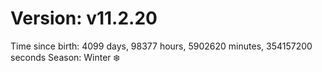 # Version: v11.2.20
Time since birth: 4099 days, 98377 hours, 5902620 minutes, 354157200 seconds
Season: Winter ❄️
